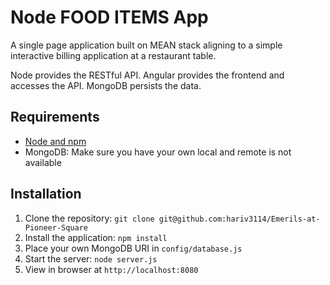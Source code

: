 # Node FOOD ITEMS App

A single page application built on MEAN stack aligning to a simple interactive billing application at a restaurant table.

Node provides the RESTful API. Angular provides the frontend and accesses the API. MongoDB persists the data.

## Requirements

- [Node and npm](http://nodejs.org)
- MongoDB: Make sure you have your own local and remote is not available

## Installation


1. Clone the repository: `git clone git@github.com:hariv3114/Emerils-at-Pioneer-Square`
2. Install the application: `npm install`
3. Place your own MongoDB URI in `config/database.js`
3. Start the server: `node server.js`
4. View in browser at `http://localhost:8080`
